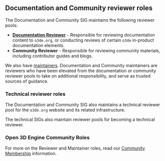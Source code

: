 ## Documentation and Community reviewer roles

The Documentation and Community SIG maintains the following reviewer pools:

* [**Documentation Reviewer**](/.github/ISSUE_TEMPLATE/docs-reviewer-nomination.yaml) - Responsible for reviewing documentation content to `o3de.org`, or conducting reviews of certain `o3de` in-product documentation elements.
* **Community Reviewer** - Responsible for reviewing community materials, including contributor guides and blogs.

We also have [maintainers](/.github/ISSUE_TEMPLATE/maintainer-nomination.yaml). Documentation and Community maintainers are reviewers who have been elevated from the documentation or community reviewer pools to take on additional responsibility, and serve as trusted sources of guidance.

### Technical reviewer roles

The Documentation and Community SIG also maintains a technical reviewer pool for the `o3de.org` website and its related infrastructure.

The technical SIGs also maintain reviewer pools for becoming a technical reviewer. 

### Open 3D Engine Community Roles

For more on the Reviewer and Maintainer roles, read our [Community Membership](https://github.com/o3de/community/blob/main/community-membership.md) information. 